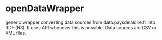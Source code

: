openDataWrapper
===============

generic wrapper converting data sources from data.paysdelaloire.fr into RDF (N3). It uses API whenever this is possible. Data sources are CSV or XML files.
